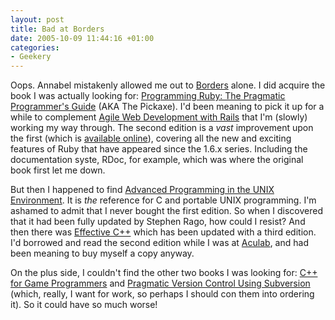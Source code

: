 ```yaml
---
layout: post
title: Bad at Borders
date: 2005-10-09 11:44:16 +01:00
categories:
- Geekery
---
```

Oops.  Annabel mistakenly allowed me out to <a href="http://www.bordersstores.co.uk/">Borders</a> alone.  I did acquire the book I was actually looking for: <a href="http://www.amazon.co.uk/exec/obidos/ASIN/0974514055/mathieoftheen-21">Programming Ruby: The Pragmatic Programmer's Guide</a> (AKA The Pickaxe).  I'd been meaning to pick it up for a while to complement <a href="http://www.amazon.co.uk/exec/obidos/ASIN/097669400X/mathieoftheen-21">Agile Web Development with Rails</a> that I'm (slowly) working my way through.  The second edition is a <em>vast</em> improvement upon the first (which is <a href="http://phrogz.net/ProgrammingRuby/">available online</a>), covering all the new and exciting features of Ruby that have appeared since the 1.6.x series.  Including the documentation syste, RDoc, for example, which was where the original book first let me down.

But then I happened to find <a href="http://www.amazon.co.uk/exec/obidos/ASIN/0201433079/mathieoftheen-21">Advanced Programming in the UNIX Environment</a>.  It is <em>the</em> reference for C and portable UNIX programming.  I'm ashamed to admit that I never bought the first edition.  So when I discovered that it had been fully updated by Stephen Rago, how could I resist?  And then there was <a href="http://www.amazon.co.uk/exec/obidos/ASIN/0321334876/mathieoftheen-21">Effective C++</a> which has been updated with a third edition.  I'd borrowed and read the second edition while I was at <a href="http://www.aculab.com/">Aculab</a>, and had been meaning to buy myself a copy anyway.

On the plus side, I couldn't find the other two books I was looking for: <a href="http://www.amazon.co.uk/exec/obidos/ASIN/1584502274/mathieoftheen-21">C++ for Game Programmers</a> and <a href="http://www.amazon.co.uk/exec/obidos/ASIN/0974514063/mathieoftheen-21">Pragmatic Version Control Using Subversion</a> (which, really, I want for work, so perhaps I should con them into ordering it).  So it could have so much worse!
